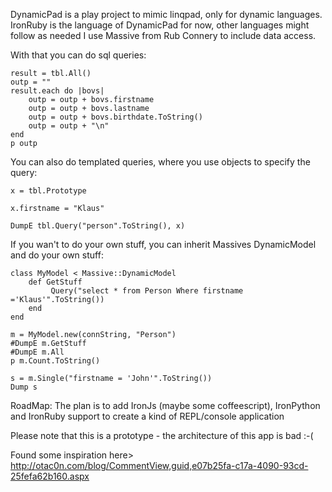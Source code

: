 DynamicPad is a play project to mimic linqpad, only for dynamic languages.
IronRuby is the language of DynamicPad for now, other languages might follow as needed
I use Massive from Rub Connery to include data access.

With that you can do sql queries:

	result = tbl.All()
	outp = ""
	result.each do |bovs| 
		outp = outp + bovs.firstname
		outp = outp + bovs.lastname
		outp = outp + bovs.birthdate.ToString()
		outp = outp + "\n"
	end
	p outp

You can also do templated queries, where you use objects to specify the query:
	
	x = tbl.Prototype

	x.firstname = "Klaus"

	DumpE tbl.Query("person".ToString(), x)

If you wan't to do your own stuff, you can inherit Massives DynamicModel and do your own stuff:
	
	class MyModel < Massive::DynamicModel
		def GetStuff
			 Query("select * from Person Where firstname ='Klaus'".ToString())
		end	
	end

	m = MyModel.new(connString, "Person")
	#DumpE m.GetStuff
	#DumpE m.All
	p m.Count.ToString()

	s = m.Single("firstname = 'John'".ToString())
	Dump s

RoadMap:
The plan is to add IronJs (maybe some coffeescript), IronPython and IronRuby support to create a kind of REPL/console application

Please note that this is a prototype - the architecture of this app is bad :-(

Found some inspiration here>
http://otac0n.com/blog/CommentView,guid,e07b25fa-c17a-4090-93cd-25fefa62b160.aspx
